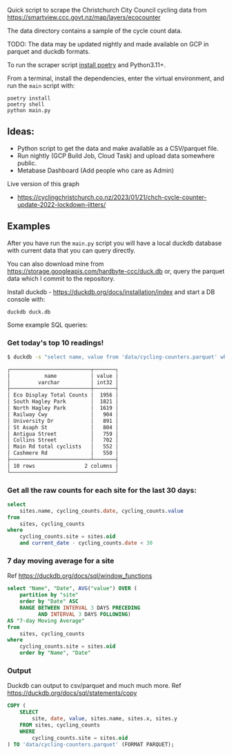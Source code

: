 
Quick script to scrape the Christchurch City Council cycling
data from https://smartview.ccc.govt.nz/map/layers/ecocounter

The data directory contains a sample of the cycle count data.

TODO: The data may be updated nightly and made available on GCP in parquet and duckdb formats.

To run the scraper script [install poetry](https://python-poetry.org/) and Python3.11+.

From a terminal, install the dependencies, enter the virtual environment, and run the `main` 
script with:

```
poetry install
poetry shell
python main.py
```


## Ideas:

- Python script to get the data and make available as a CSV/parquet file. 
- Run nightly (GCP Build Job, Cloud Task) and upload data somewhere public.
- Metabase Dashboard (Add people who care as Admin)

Live version of this graph
- https://cyclingchristchurch.co.nz/2023/01/21/chch-cycle-counter-update-2022-lockdown-jitters/


## Examples

After you have run the `main.py` script you will have a local duckdb database with current data that
you can query directly. 

You can also download mine from https://storage.googleapis.com/hardbyte-ccc/duck.db or, query the parquet data
which I commit to the repository.

Install duckdb - https://duckdb.org/docs/installation/index and start a DB console with:

```shell
duckdb duck.db
```

Some example SQL queries: 

### Get today's top 10 readings!

```bash
$ duckdb -s "select name, value from 'data/cycling-counters.parquet' where date = today() order by value desc limit 10;"

┌──────────────────────────┬───────┐
│           name           │ value │
│         varchar          │ int32 │
├──────────────────────────┼───────┤
│ Eco Display Total Counts │  1956 │
│ South Hagley Park        │  1821 │
│ North Hagley Park        │  1619 │
│ Railway Cwy              │   904 │
│ University Dr            │   891 │
│ St Asaph St              │   804 │
│ Antigua Street           │   759 │
│ Collins Street           │   702 │
│ Main Rd total cyclists   │   552 │
│ Cashmere Rd              │   550 │
├──────────────────────────┴───────┤
│ 10 rows                2 columns │
└──────────────────────────────────┘
```

### Get all the raw counts for each site for the last 30 days:


```sql
select 
    sites.name, cycling_counts.date, cycling_counts.value
from 
    sites, cycling_counts
where 
    cycling_counts.site = sites.oid
    and current_date - cycling_counts.date < 30
```

### 7 day moving average for a site

Ref https://duckdb.org/docs/sql/window_functions

```sql
select "Name", "Date", AVG("value") OVER (
    partition by "site" 
    order by "Date" ASC 
    RANGE BETWEEN INTERVAL 3 DAYS PRECEDING
          AND INTERVAL 3 DAYS FOLLOWING)
AS "7-day Moving Average"
from 
    sites, cycling_counts
where 
    cycling_counts.site = sites.oid
    order by "Name", "Date"
```

### Output

Duckdb can output to csv/parquet and much much more. 
Ref https://duckdb.org/docs/sql/statements/copy

```sql
COPY (
    SELECT 
        site, date, value, sites.name, sites.x, sites.y 
    FROM sites, cycling_counts
    WHERE 
        cycling_counts.site = sites.oid
) TO 'data/cycling-counters.parquet' (FORMAT PARQUET);
```
